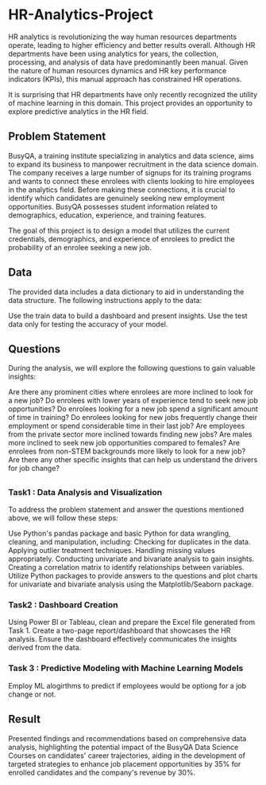 # HR-Analytics-Project
HR analytics is revolutionizing the way human resources departments operate, leading to higher efficiency and better results overall. Although HR departments have been using analytics for years, the collection, processing, and analysis of data have predominantly been manual. Given the nature of human resources dynamics and HR key performance indicators (KPIs), this manual approach has constrained HR operations.

It is surprising that HR departments have only recently recognized the utility of machine learning in this domain. This project provides an opportunity to explore predictive analytics in the HR field.

## Problem Statement
BusyQA, a training institute specializing in analytics and data science, aims to expand its business to manpower recruitment in the data science domain. The company receives a large number of signups for its training programs and wants to connect these enrolees with clients looking to hire employees in the analytics field. Before making these connections, it is crucial to identify which candidates are genuinely seeking new employment opportunities. BusyQA possesses student information related to demographics, education, experience, and training features.

The goal of this project is to design a model that utilizes the current credentials, demographics, and experience of enrolees to predict the probability of an enrolee seeking a new job.

## Data
The provided data includes a data dictionary to aid in understanding the data structure. The following instructions apply to the data:

Use the train data to build a dashboard and present insights.
Use the test data only for testing the accuracy of your model.

## Questions

During the analysis, we will explore the following questions to gain valuable insights:

Are there any prominent cities where enrolees are more inclined to look for a new job?
Do enrolees with lower years of experience tend to seek new job opportunities?
Do enrolees looking for a new job spend a significant amount of time in training?
Do enrolees looking for new jobs frequently change their employment or spend considerable time in their last job?
Are employees from the private sector more inclined towards finding new jobs?
Are males more inclined to seek new job opportunities compared to females?
Are enrolees from non-STEM backgrounds more likely to look for a new job?
Are there any other specific insights that can help us understand the drivers for job change?

##
### Task1 : Data Analysis and Visualization
To address the problem statement and answer the questions mentioned above, we will follow these steps:


Use Python's pandas package and basic Python for data wrangling, cleaning, and manipulation, including:
Checking for duplicates in the data.
Applying outlier treatment techniques.
Handling missing values appropriately.
Conducting univariate and bivariate analysis to gain insights.
Creating a correlation matrix to identify relationships between variables.
Utilize Python packages to provide answers to the questions and plot charts for univariate and bivariate analysis using the Matplotlib/Seaborn package.

### Task2 : Dashboard Creation
Using Power BI or Tableau, clean and prepare the Excel file generated from Task 1. Create a two-page report/dashboard that showcases the HR analysis. Ensure the dashboard effectively communicates the insights derived from the data.

### Task 3 : Predictive Modeling with Machine Learning Models
Employ ML alogirthms to predict if employees would be optiong for a job change or not. 

## Result
Presented findings and recommendations based on comprehensive data analysis, highlighting the potential impact of the BusyQA Data Science Courses on candidates' career trajectories, aiding in the development of targeted strategies to enhance job placement opportunities by 35% for enrolled candidates and the company's revenue by 30%.
